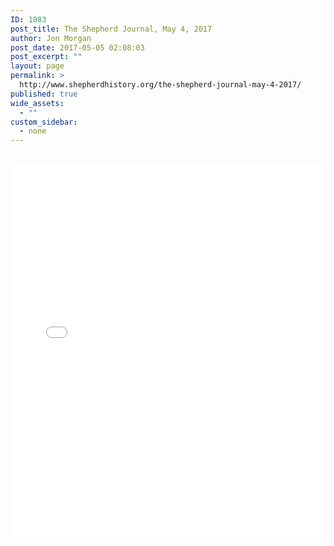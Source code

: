```yaml
---
ID: 1083
post_title: The Shepherd Journal, May 4, 2017
author: Jon Morgan
post_date: 2017-05-05 02:08:03
post_excerpt: ""
layout: page
permalink: >
  http://www.shepherdhistory.org/the-shepherd-journal-may-4-2017/
published: true
wide_assets:
  - ""
custom_sidebar:
  - none
---
```

<iframe src="//beacon.by/shepherdjournal/the-shepherd-journal" class="beacon-iframe" width="100%" style="min-height: 600px; display: block; clear: both; margin: 2em 0;" scrolling="yes" frameborder="no"></iframe>